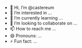 - 👋 Hi, I’m @castereum
- 👀 I’m interested in ...
- 🌱 I’m currently learning ...
- 💞️ I’m looking to collaborate on ...
- 📫 How to reach me ...
- 😄 Pronouns: ...
- ⚡ Fun fact: ...

<!---
castereum/castereum is a ✨ special ✨ repository because its `README.md` (this file) appears on your GitHub profile.
You can click the Preview link to take a look at your changes.
--->

